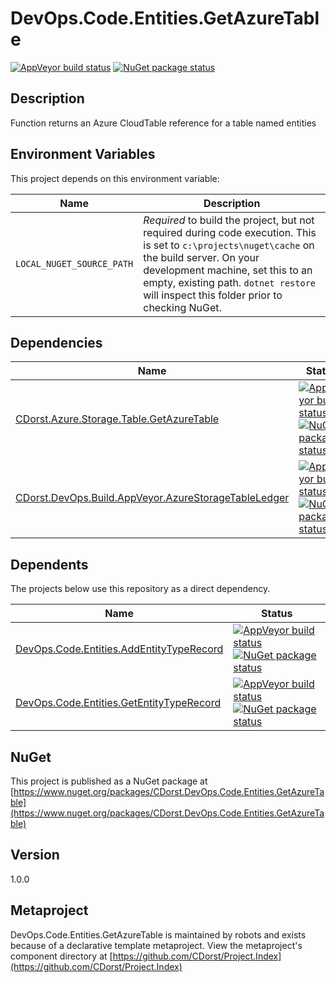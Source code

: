 # DevOps.Code.Entities.GetAzureTable

[![AppVeyor build status](https://img.shields.io/appveyor/ci/cdorst/devops-code-entities-getazuretable.svg?label=AppVeyor&style=for-the-badge)](https://ci.appveyor.com/project/cdorst/devops-code-entities-getazuretable)
[![NuGet package status](https://img.shields.io/nuget/v/CDorst.DevOps.Code.Entities.GetAzureTable.svg?label=NuGet&style=for-the-badge)](https://www.nuget.org/packages/CDorst.DevOps.Code.Entities.GetAzureTable)

## Description

Function returns an Azure CloudTable reference for a table named entities

## Environment Variables

This project depends on this environment variable:

Name | Description
---- | -----------
`LOCAL_NUGET_SOURCE_PATH` | *Required* to build the project, but not required during code execution. This is set to `c:\projects\nuget\cache` on the build server. On your development machine, set this to an empty, existing path. `dotnet restore` will inspect this folder prior to checking NuGet.

## Dependencies

Name | Status
---- | ------
[CDorst.Azure.Storage.Table.GetAzureTable](https://github.com/CDorst/Azure.Storage.Table.GetAzureTable) | [![AppVeyor build status](https://img.shields.io/appveyor/ci/cdorst/azure-storage-table-getazuretable.svg?label=AppVeyor&style=flat-square)](https://ci.appveyor.com/project/cdorst/azure-storage-table-getazuretable) [![NuGet package status](https://img.shields.io/nuget/v/CDorst.Azure.Storage.Table.GetAzureTable.svg?label=NuGet&style=flat-square)](https://www.nuget.org/packages/CDorst.Azure.Storage.Table.GetAzureTable)
[CDorst.DevOps.Build.AppVeyor.AzureStorageTableLedger](https://github.com/CDorst/DevOps.Build.AppVeyor.AzureStorageTableLedger) | [![AppVeyor build status](https://img.shields.io/appveyor/ci/cdorst/devops-build-appveyor-azurestoragetableledger.svg?label=AppVeyor&style=flat-square)](https://ci.appveyor.com/project/cdorst/devops-build-appveyor-azurestoragetableledger) [![NuGet package status](https://img.shields.io/nuget/v/CDorst.DevOps.Build.AppVeyor.AzureStorageTableLedger.svg?label=NuGet&style=flat-square)](https://www.nuget.org/packages/CDorst.DevOps.Build.AppVeyor.AzureStorageTableLedger)

## Dependents

The projects below use this repository as a direct dependency.

Name | Status
---- | ------
[DevOps.Code.Entities.AddEntityTypeRecord](https://github.com/CDorst./DevOps.Code.Entities.AddEntityTypeRecord) | [![AppVeyor build status](https://img.shields.io/appveyor/ci/cdorst./devops-code-entities-addentitytyperecord.svg?label=AppVeyor&style=flat-square)](https://ci.appveyor.com/project/cdorst./devops-code-entities-addentitytyperecord) [![NuGet package status](https://img.shields.io/nuget/v/CDorst..DevOps.Code.Entities.AddEntityTypeRecord.svg?label=NuGet&style=flat-square)](https://www.nuget.org/packages/CDorst..DevOps.Code.Entities.AddEntityTypeRecord)
[DevOps.Code.Entities.GetEntityTypeRecord](https://github.com/CDorst./DevOps.Code.Entities.GetEntityTypeRecord) | [![AppVeyor build status](https://img.shields.io/appveyor/ci/cdorst./devops-code-entities-getentitytyperecord.svg?label=AppVeyor&style=flat-square)](https://ci.appveyor.com/project/cdorst./devops-code-entities-getentitytyperecord) [![NuGet package status](https://img.shields.io/nuget/v/CDorst..DevOps.Code.Entities.GetEntityTypeRecord.svg?label=NuGet&style=flat-square)](https://www.nuget.org/packages/CDorst..DevOps.Code.Entities.GetEntityTypeRecord)

## NuGet


This project is published as a NuGet package at [https://www.nuget.org/packages/CDorst.DevOps.Code.Entities.GetAzureTable](https://www.nuget.org/packages/CDorst.DevOps.Code.Entities.GetAzureTable)

## Version

1.0.0

## Metaproject

DevOps.Code.Entities.GetAzureTable is maintained by robots and exists because of a declarative template metaproject. View the metaproject's component directory at [https://github.com/CDorst/Project.Index](https://github.com/CDorst/Project.Index)

